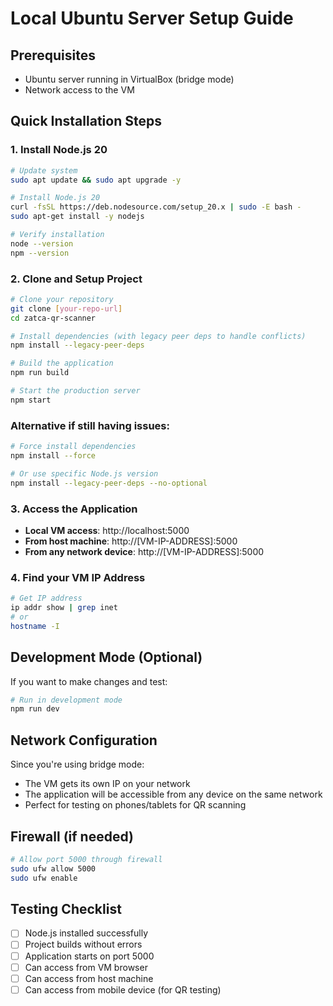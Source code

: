 # Local Ubuntu Server Setup Guide

## Prerequisites
- Ubuntu server running in VirtualBox (bridge mode)
- Network access to the VM

## Quick Installation Steps

### 1. Install Node.js 20
```bash
# Update system
sudo apt update && sudo apt upgrade -y

# Install Node.js 20
curl -fsSL https://deb.nodesource.com/setup_20.x | sudo -E bash -
sudo apt-get install -y nodejs

# Verify installation
node --version
npm --version
```

### 2. Clone and Setup Project
```bash
# Clone your repository
git clone [your-repo-url]
cd zatca-qr-scanner

# Install dependencies (with legacy peer deps to handle conflicts)
npm install --legacy-peer-deps

# Build the application
npm run build

# Start the production server
npm start
```

### Alternative if still having issues:
```bash
# Force install dependencies
npm install --force

# Or use specific Node.js version
npm install --legacy-peer-deps --no-optional
```

### 3. Access the Application
- **Local VM access**: http://localhost:5000
- **From host machine**: http://[VM-IP-ADDRESS]:5000
- **From any network device**: http://[VM-IP-ADDRESS]:5000

### 4. Find your VM IP Address
```bash
# Get IP address
ip addr show | grep inet
# or
hostname -I
```

## Development Mode (Optional)
If you want to make changes and test:
```bash
# Run in development mode
npm run dev
```

## Network Configuration
Since you're using bridge mode:
- The VM gets its own IP on your network
- The application will be accessible from any device on the same network
- Perfect for testing on phones/tablets for QR scanning

## Firewall (if needed)
```bash
# Allow port 5000 through firewall
sudo ufw allow 5000
sudo ufw enable
```

## Testing Checklist
- [ ] Node.js installed successfully
- [ ] Project builds without errors
- [ ] Application starts on port 5000
- [ ] Can access from VM browser
- [ ] Can access from host machine
- [ ] Can access from mobile device (for QR testing)